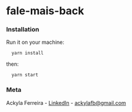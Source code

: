 # fale-mais-back

### Installation

Run it on your machine:
```
  yarn install
```
then:
```
  yarn start
```

### Meta

Ackyla Ferreira - [LinkedIn](https://linkedin.com/in/ackyla-batista) - ackylafb@gmail.com
